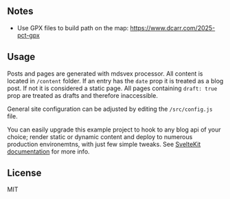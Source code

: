 ## Notes
- Use GPX files to build path on the map: https://www.dcarr.com/2025-pct-gpx

## Usage

Posts and pages are generated with mdsvex processor. All content is located in `/content` folder. If an entry has the `date` prop it is treated as a blog post. If not it is considered a static page. All pages containing `draft: true` prop are treated as drafts and therefore inaccessible.

General site configuration can be adjusted by editing the `/src/config.js` file.

You can easily upgrade this example project to hook to any blog api of your choice; render static or dynamic content and deploy to numerous production environemtns, with just few simple tweaks. See [SvelteKit documentation](https://kit.svelte.dev/docs) for more info.

## License

MIT
